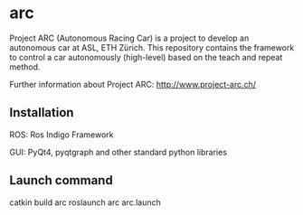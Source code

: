 # arc 

Project ARC (Autonomous Racing Car) is a project to develop an autonomous car at ASL, ETH Zürich. This repository contains the framework to control a car autonomously (high-level) based on the teach and repeat method.

Further information about Project ARC: http://www.project-arc.ch/

## Installation

ROS: Ros Indigo Framework

GUI: PyQt4, pyqtgraph and other standard python libraries

## Launch command

catkin build arc
roslaunch arc arc.launch